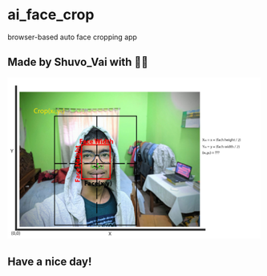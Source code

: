# ai_face_crop
browser-based auto face cropping app
## Made by Shuvo_Vai with 💝💘


![Site Image](https://github.com/devshahoriar/ai_face_crop/blob/main/model.jpg?raw=true)

## Have a nice day!
